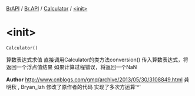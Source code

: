 [BrAPI](../../index.md) / [Br.API](../index.md) / [Calculator](index.md) / [&lt;init&gt;](./-init-.md)

# &lt;init&gt;

`Calculator()`

算数表达式求值 直接调用Calculator的类方法conversion() 传入算数表达式，将返回一个浮点值结果 如果计算过程错误，将返回一个NaN

**Author**
http://www.cnblogs.com/gmq/archive/2013/05/30/3108849.html 龚明秋 , Bryan_lzh 修改了原作者的代码 实现了多次方运算'^'

